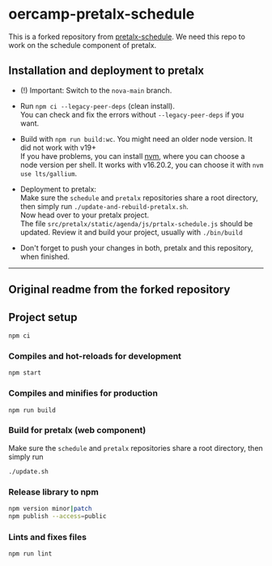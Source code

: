 
# oercamp-pretalx-schedule

This is a forked repository from [pretalx-schedule](https://github.com/pretalx/schedule).
We need this repo to work on the schedule component of pretalx. 

## Installation and deployment to pretalx

* (!) Important: Switch to the ``nova-main`` branch.


* Run ``npm ci --legacy-peer-deps`` (clean install).   
You can check and fix the errors without ``--legacy-peer-deps`` if you want.


* Build with ``npm run build:wc``. You might need an older node version. 
It did not work with v19+  
If you have problems, you can install [nvm](https://github.com/nvm-sh/nvm?tab=readme-ov-file#installing-and-updating), 
where you can choose a node version per shell. 
It works with v16.20.2, you can choose it with ``nvm use lts/gallium``.


* Deployment to pretalx:  
Make sure the `schedule` and `pretalx` repositories share a root directory, then simply run ``./update-and-rebuild-pretalx.sh``.  
Now head over to your pretalx project.  
The file ``src/pretalx/static/agenda/js/prtalx-schedule.js`` should be updated.
Review it and build your project, usually with ``./bin/build``


* Don't forget to push your changes in both, pretalx and this repository, when finished.

---

## Original readme from the forked repository

## Project setup
```
npm ci
```

### Compiles and hot-reloads for development
```
npm start
```

### Compiles and minifies for production
```
npm run build
```

### Build for pretalx (web component)

Make sure the `schedule` and `pretalx` repositories share a root directory, then simply run

```
./update.sh
```

### Release library to npm

```sh
npm version minor|patch
npm publish --access=public
```

### Lints and fixes files
```
npm run lint
```
